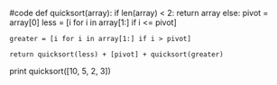#code
def quicksort(array):
  if len(array) < 2:
    return array
  else:
    pivot = array[0]
    less = [i for i in array[1:] if i <= pivot]
            
    greater = [i for i in array[1:] if i > pivot]
      
    return quicksort(less) + [pivot] + quicksort(greater)

print quicksort([10, 5, 2, 3])
            
